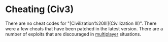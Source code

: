 # Cheating (Civ3)

There are no cheat codes for "[Civilization%20III](Civilization III)".
There were a few cheats that have been patched in the latest version.
There are a number of exploits that are discouraged in [multiplayer](multiplayer) situations.